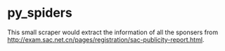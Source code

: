 # py_spiders

This small scraper would extract the information of all the sponsers from http://exam.sac.net.cn/pages/registration/sac-publicity-report.html. 

